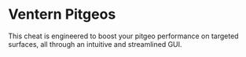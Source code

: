 # Ventern Pitgeos

This cheat is engineered to boost your pitgeo performance on targeted surfaces, all through an intuitive and streamlined GUI.
